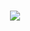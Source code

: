 <h1 align="center"> <a href="https://sunguoqi.com/"> <img src="https://readme-typing-svg.herokuapp.com/?lines=fmt.println(%22Hello%2C%20World!%22);眉目舒展，顺问冬安!&center=true&size=27"> </a> </h1>
